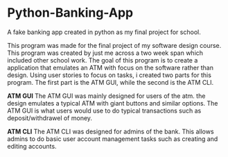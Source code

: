# Python-Banking-App
A fake banking app created in python as my final project for school.

This program was made for the final project of my software design course. This program was created by just me across a two week span which included other school work. The goal of this program is to create a application that emulates an ATM with focus on the software rather than design. Using user stories to focus on tasks, i created two parts for this program. The first part is the ATM GUI, while the second is the ATM CLI.

**ATM GUI**
The ATM GUI was mainly designed for users of the atm. the design emulates a typical ATM with giant buttons and similar options.
The ATM GUI is what users would use to do typical transactions such as deposit/withdrawel of money.

**ATM CLI**
The ATM CLI was designed for admins of the bank. This allows admins to do basic user account management tasks such as creating and editing accounts.
